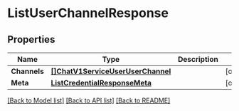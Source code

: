 # ListUserChannelResponse

## Properties
Name | Type | Description | Notes
------------ | ------------- | ------------- | -------------
**Channels** | [**[]ChatV1ServiceUserUserChannel**](chat.v1.service.user.user_channel.md) |  |[optional] 
**Meta** | [**ListCredentialResponseMeta**](ListCredentialResponse_meta.md) |  |[optional] 

[[Back to Model list]](../README.md#documentation-for-models) [[Back to API list]](../README.md#documentation-for-api-endpoints) [[Back to README]](../README.md)


